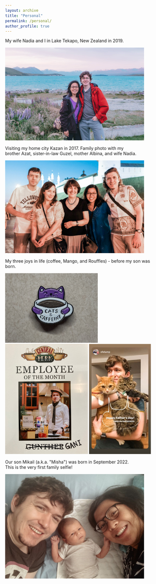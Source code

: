 ```yaml
---
layout: archive
title: "Personal"
permalink: /personal/
author_profile: true
---
```


My wife Nadia and I in Lake Tekapo, New Zealand in 2019.

<img src="/images/new_zealand_2019.jpg" width ="450">


Visiting my home city Kazan in 2017. Family photo with my <br>
brother Azat, sister-in-law Guzel, mother Albina, and wife Nadia.

<img src="/images/kazan_2017.jpg" width ="450">




My three joys in life (coffee, Mango, and Rouffles) - before my son was born.

<img src="/images/pin.jpeg" width ="300"> <img src="/images/barrista.jpeg" width ="268"> <img src="/images/fathers_day.jpeg" width ="200"> 




Our son Mikail (a.k.a. "Misha") was born in September 2022. <br>
This is the very first family selfie!

<img src="/images/family_selfie_sep2022.jpeg" width ="450">
